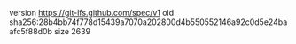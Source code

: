 version https://git-lfs.github.com/spec/v1
oid sha256:28b4bb74f778d15439a7070a202800d4b550552146a92c0d5e24baafc5f88d0b
size 2639
